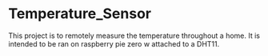 # Temperature_Sensor
This project is to remotely measure the temperature throughout a home. It is intended to be ran on raspberry pie zero w attached to a DHT11. 
